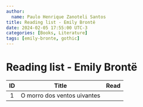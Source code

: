 ```yaml
---
author:
  name: Paulo Henrique Zanoteli Santos
title: Reading list - Emily Brontë
date: 2024-02-05 17:55:00 UTC-3
categories: [Books, Literature]
tags: [emily-bronte, gothic]
---
```


# Reading list - Emily Brontë

| ID  | Title                       | Read |
|:---:| --------------------------- |:----:|
| 1   | O morro dos ventos uivantes |      |
